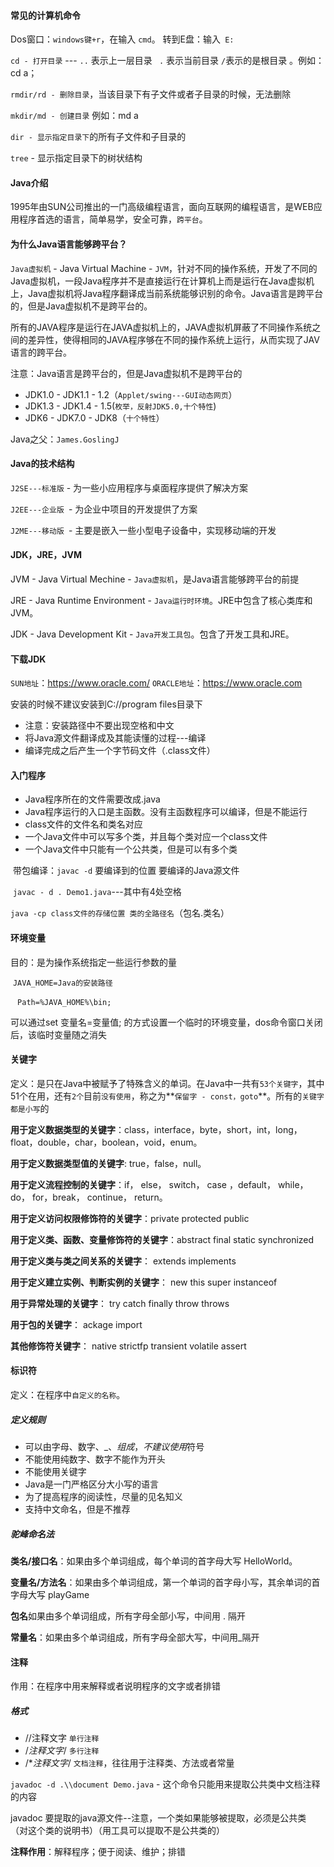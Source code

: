 #### 常见的计算机命令

 Dos窗口：`windows键+r`，在输入 `cmd`。 转到E盘：输入` E:`

`cd - 打开目录`  ---    `..` 表示上一层目录  ` .` 表示当前目录    `/`表示的是根目录 。例如：cd a；

`rmdir/rd - 删除目录`，当该目录下有子文件或者子目录的时候，无法删除

`mkdir/md - 创建目录`  例如：md a

`dir - 显示指定目录下`的所有子文件和子目录的

`tree` - 显示指定目录下的树状结构

#### Java介绍

   1995年由SUN公司推出的一门高级编程语言，面向互联网的编程语言，是WEB应用程序首选的语言，简单易学，安全可靠，`跨平台`。

#### 为什么Java语言能够跨平台？

 `Java虚拟机` - Java Virtual Machine - `JVM`，针对不同的操作系统，开发了不同的Java虚拟机，一段Java程序并不是直接运行在计算机上而是运行在Java虚拟机上，Java虚拟机将Java程序翻译成当前系统能够识别的命令。Java语言是跨平台的，但是Java虚拟机不是跨平台的。

   所有的JAVA程序是运行在JAVA虚拟机上的，JAVA虚拟机屏蔽了不同操作系统之间的差异性，使得相同的JAVA程序够在不同的操作系统上运行，从而实现了JAV 语言的跨平台。

注意：Java语言是跨平台的，但是Java虚拟机不是跨平台的

- JDK1.0 - JDK1.1 - 1.2（`Applet/swing---GUI动态网页`）
- JDK1.3 - JDK1.4 - 1.5(`枚举，反射JDK5.0,十个特性`)
- JDK6 - JDK7.0 - JDK8（`十个特性`）

Java之父：`James.GoslingJ`

#### Java的技术结构

`J2SE---标准版` - 为一些小应用程序与桌面程序提供了解决方案

`J2EE---企业版 `- 为企业中项目的开发提供了方案

`J2ME---移动版 `- 主要是嵌入一些小型电子设备中，实现移动端的开发

#### JDK，JRE，JVM

JVM - Java Virtual Mechine - `Java虚拟机`，是Java语言能够跨平台的前提

JRE - Java Runtime Environment - `Java运行时环境`。JRE中包含了核心类库和JVM。

JDK - Java Development Kit - `Java开发工具包`。包含了开发工具和JRE。

#### 下载JDK

`SUN地址`：https://www.oracle.com/   `ORACLE地址`：https://www.oracle.com

安装的时候不建议安装到C://program files目录下

- 注意：安装路径中不要出现空格和中文
- 将Java源文件翻译成及其能读懂的过程---编译
- 编译完成之后产生一个字节码文件（.class文件）

#### 入门程序

- Java程序所在的文件需要改成.java 
- Java程序运行的入口是主函数。没有主函数程序可以编译，但是不能运行
- class文件的文件名和类名对应
-  一个Java文件中可以写多个类，并且每个类对应一个class文件
- 一个Java文件中只能有一个公共类，但是可以有多个类

​    带包编译：`javac -d` 要编译到的位置 要编译的Java源文件

​                   `javac - d . Demo1.java`---其中有4处空格

​                   `java -cp class文件的存储位置 类的全路径名`（包名.类名）

#### 环境变量

目的：是为操作系统指定一些运行参数的量

​         `JAVA_HOME=Java的安装路径`

​         ` Path=%JAVA_HOME%\bin;`

   可以通过set 变量名=变量值; 的方式设置一个临时的环境变量，dos命令窗口关闭后，该临时变量随之消失

#### 关键字

定义：是只在Java中被赋予了特殊含义的单词。在Java中一共有`53个关键字`，其中51个在用，还有`2个`目前`没有使用`，称之为**`保留字 - const，goto`**。所有的`关键字都是小写`的

**用于定义数据类型的关键字**：class，interface，byte，short，int，long，float，double，char，boolean，void，enum。

**用于定义数据类型值的关键字**:  true，false，null。

**用于定义流程控制的关键字**：if， else， switch， case ，default， while，do， for，break， continue， return。

**用于定义访问权限修饰符的关键字**：private  protected  public

**用于定义类、函数、变量修饰符的关键字**：abstract  final  static  synchronized  

**用于定义类与类之间关系的关键字**： extends  implements

**用于定义建立实例、判断实例的关键字**：  new  this  super  instanceof

**用于异常处理的关键字**： try  catch  finally  throw  throws

**用于包的关键字**： ackage  import              

**其他修饰符关键字**： native  strictfp  transient  volatile  assert

#### 标识符

定义：在程序中`自定义的名称`。

##### 定义规则

- 可以由字母、数字、_、$组成，不建议使用$符号
- 不能使用纯数字、数字不能作为开头
- 不能使用关键字
- Java是一门严格区分大小写的语言
- 为了提高程序的阅读性，尽量的见名知义
- 支持中文命名，但是不推荐

##### 驼峰命名法

**类名/接口名**：如果由多个单词组成，每个单词的首字母大写  HelloWorld。

**变量名/方法名**：如果由多个单词组成，第一个单词的首字母小写，其余单词的首字母大写  playGame

**包名**如果由多个单词组成，所有字母全部小写，中间用 . 隔开

**常量名**：如果由多个单词组成，所有字母全部大写，中间用_隔开

#### 注释

作用：在程序中用来解释或者说明程序的文字或者排错 

##### 格式

- //注释文字    `单行注释`
- /*注释文字*/   `多行注释`
-  /**注释文字*/  `文档注释`，往往用于注释类、方法或者常量

`javadoc -d .\\document Demo.java` - 这个命令只能用来提取公共类中文档注释的内容

   javadoc 要提取的java源文件--注意，一个类如果能够被提取，必须是公共类 （对这个类的说明书）（用工具可以提取不是公共类的）

**注释作用**：解释程序；便于阅读、维护；排错

 

 